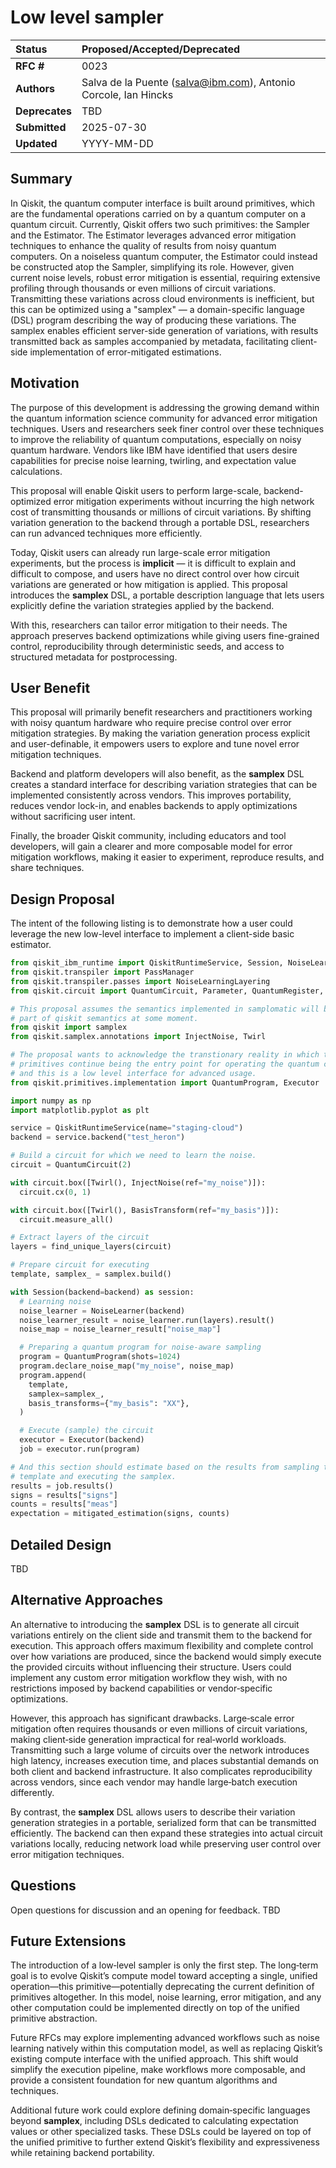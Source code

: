 # Low level sampler

| **Status**        | **Proposed/Accepted/Deprecated** |
|:------------------|:---------------------------------------------|
| **RFC #**         | 0023                                         |
| **Authors**       | Salva de la Puente (salva@ibm.com),  Antonio Corcole, Ian Hincks    |
| **Deprecates**    | TBD                 |
| **Submitted**     | 2025-07-30                                   |
| **Updated**       | YYYY-MM-DD                                   |

## Summary
In Qiskit, the quantum computer interface is built around primitives, which are
the fundamental operations carried on by a quantum computer on a quantum circuit. Currently, Qiskit
offers two such primitives: the Sampler and the Estimator. The Estimator
leverages advanced error mitigation techniques to enhance the quality of
results from noisy quantum computers. On a noiseless quantum computer, the
Estimator could instead be constructed atop the Sampler, simplifying its role.
However, given current noise levels, robust error mitigation is essential,
requiring extensive profiling through thousands or even millions of circuit
variations. Transmitting these variations across cloud environments is
inefficient, but this can be optimized using a "samplex" — a domain-specific
language (DSL) program describing the way of producing these variations. The
samplex enables efficient server-side generation of variations, with results
transmitted back as samples accompanied by metadata, facilitating client-side
implementation of error-mitigated estimations.

## Motivation
The purpose of this development is addressing the growing demand within the
quantum information science community for advanced error mitigation techniques.
Users and researchers seek finer control over these techniques to improve the
reliability of quantum computations, especially on noisy quantum hardware.
Vendors like IBM have identified that users desire capabilities for precise
noise learning, twirling, and expectation value calculations.

This proposal will enable Qiskit users to perform large-scale, backend-optimized
error mitigation experiments without incurring the high network cost of
transmitting thousands or millions of circuit variations. By shifting variation
generation to the backend through a portable DSL, researchers can run advanced
techniques more efficiently.

Today, Qiskit users can already run large-scale error mitigation experiments,
but the process is **implicit** — it is difficult to explain and difficult to
compose, and users have no direct control over how circuit variations are
generated or how mitigation is applied. This proposal introduces the **samplex**
DSL, a portable description language that lets users explicitly define the
variation strategies applied by the backend.

With this, researchers can tailor error mitigation to their needs. The approach
preserves backend optimizations while giving users fine-grained
control, reproducibility through deterministic seeds, and access to structured
metadata for postprocessing.

## User Benefit
This proposal will primarily benefit researchers and practitioners working with
noisy quantum hardware who require precise control over error mitigation
strategies. By making the variation generation process explicit and
user-definable, it empowers users to explore and tune novel error mitigation
techniques.

Backend and platform developers will also benefit, as the **samplex** DSL
creates a standard interface for describing variation strategies that can be
implemented consistently across vendors. This improves portability, reduces
vendor lock-in, and enables backends to apply optimizations without sacrificing
user intent.  

Finally, the broader Qiskit community, including educators and tool developers,
will gain a clearer and more composable model for error mitigation workflows,
making it easier to experiment, reproduce results, and share techniques.

## Design Proposal

The intent of the following listing is to demonstrate how a user could leverage
the new low-level interface to implement a client-side basic estimator.

```python
from qiskit_ibm_runtime import QiskitRuntimeService, Session, NoiseLearner
from qiskit.transpiler import PassManager
from qiskit.transpiler.passes import NoiseLearningLayering
from qiskit.circuit import QuantumCircuit, Parameter, QuantumRegister, ClassicalRegister

# This proposal assumes the semantics implemented in samplomatic will become
# part of qiskit semantics at some moment.
from qiskit import samplex
from qiskit.samplex.annotations import InjectNoise, Twirl

# The proposal wants to acknowledge the transtionary reality in which the
# primitives continue being the entry point for operating the quantum computer
# and this is a low level interface for advanced usage.
from qiskit.primitives.implementation import QuantumProgram, Executor

import numpy as np
import matplotlib.pyplot as plt

service = QiskitRuntimeService(name="staging-cloud")
backend = service.backend("test_heron")

# Build a circuit for which we need to learn the noise.
circuit = QuantumCircuit(2)

with circuit.box([Twirl(), InjectNoise(ref="my_noise")]):
  circuit.cx(0, 1)

with circuit.box([Twirl(), BasisTransform(ref="my_basis")]):
  circuit.measure_all()

# Extract layers of the circuit
layers = find_unique_layers(circuit)

# Prepare circuit for executing
template, samplex_ = samplex.build()

with Session(backend=backend) as session:
  # Learning noise
  noise_learner = NoiseLearner(backend)
  noise_learner_result = noise_learner.run(layers).result()
  noise_map = noise_learner_result["noise_map"]

  # Preparing a quantum program for noise-aware sampling
  program = QuantumProgram(shots=1024)
  program.declare_noise_map("my_noise", noise_map)
  program.append(
    template,
    samplex=samplex_,
    basis_transforms={"my_basis": "XX"},
  )

  # Execute (sample) the circuit
  executor = Executor(backend)
  job = executor.run(program)

# And this section should estimate based on the results from sampling the
# template and executing the samplex.
results = job.results()
signs = results["signs"]
counts = results["meas"]
expectation = mitigated_estimation(signs, counts)
```

## Detailed Design
TBD

## Alternative Approaches
An alternative to introducing the **samplex** DSL is to generate all circuit
variations entirely on the client side and transmit them to the backend for
execution. This approach offers maximum flexibility and complete control over
how variations are produced, since the backend would simply execute the
provided circuits without influencing their structure. Users could implement
any custom error mitigation workflow they wish, with no restrictions imposed by
backend capabilities or vendor‑specific optimizations.

However, this approach has significant drawbacks. Large‑scale error mitigation
often requires thousands or even millions of circuit variations, making
client‑side generation impractical for real‑world workloads. Transmitting such a
large volume of circuits over the network introduces high latency, increases
execution time, and places substantial demands on both client and backend
infrastructure. It also complicates reproducibility across vendors, since each
vendor may handle large‑batch execution differently.

By contrast, the **samplex** DSL allows users to describe their variation
generation strategies in a portable, serialized form that can be transmitted
efficiently. The backend can then expand these strategies into actual circuit
variations locally, reducing network load while preserving user control over
error mitigation techniques.

## Questions
Open questions for discussion and an opening for feedback.
TBD

## Future Extensions

The introduction of a low‑level sampler is only the first step. The long‑term
goal is to evolve Qiskit’s compute model toward accepting a single, unified
operation—this primitive—potentially deprecating the current definition of
primitives altogether. In this model, noise learning, error mitigation, and any
other computation could be implemented directly on top of the unified primitive
abstraction.

Future RFCs may explore implementing advanced workflows such as noise learning
natively within this computation model, as well as replacing Qiskit’s existing
compute interface with the unified approach. This shift would simplify the
execution pipeline, make workflows more composable, and provide a consistent
foundation for new quantum algorithms and techniques.

Additional future work could explore defining domain‑specific languages beyond
**samplex**, including DSLs dedicated to calculating expectation values or
other specialized tasks. These DSLs could be layered on top of the unified
primitive to further extend Qiskit’s flexibility and expressiveness while
retaining backend portability.

